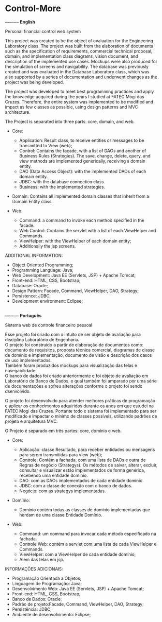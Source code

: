 # Control-More

<strong>------- English </strong>

Personal financial control web system

This project was created to be the object of evaluation for the Engineering Laboratory class.
The project was built from the elaboration of documents such as the specification of requirements, commercial technical proposal, domain, and implementation class diagrams, vision document, and description of the implemented use cases.
Mockups were also produced for the simulation of screens and navigability.
The database was previously created and was evaluated in the Database Laboratory class, which was also supported by a series of documentation and underwent changes as the project was being developed.

The project was developed to meet best programming practices and apply the knowledge acquired during the years I studied at FATEC Mogi das Cruzes. Therefore, the entire system was implemented to be modified and impact as few classes as possible, using design patterns and MVC architecture.

The Project is separated into three parts: core, domain, and web.

- Core:

	- Application: Result class, to receive entities or messages to be transmitted to View (web);
	- Control: Contains the facade, with a list of DAOs and another of Business Rules (Strategies). The save, change, delete, query, and view methods are implemented generically, receiving a domain entity.
	- DAO (Data Access Object): with the implemented DAOs of each domain entity.
	- JDBC: with the database connection class.
	- Business: with the implemented strategies.

- Domain: 
	Contains all implemented domain classes that inherit from a Domain Entity class.

- Web:
	- Command: a command to invoke each method specified in the facade.
	- Web Control: Contains the servlet with a list of each ViewHelper and Commands.
	- ViewHelper: with the ViewHelper of each domain entity; 
	- Additionally the jsp screens.

ADDITIONAL INFORMATION:
- Object Oriented Programming;
- Programming Language: Java;
- Web Development: Java EE (Servlets, JSP) + Apache Tomcat;
- Front-end: HTML, CSS, Bootstrap;
- Database: Oracle;
- Design Pattern: Facade, Command, ViewHelper, DAO, Strategy;
- Persistence: JDBC;
- Development environment: Eclipse;
<br><br>

<strong>------- Português</strong>

Sistema web de controle financeiro pessoal

Esse projeto foi criado com o intuito de ser objeto de avaliação para disciplina Laboratório de Engenharia. <br>
O projeto foi construido a partir de elaboração de documentos como: documento de requisitos, proposta técnica comercial, diagramas de classe de domínio e implementação, documento de visão e descrição dos casos de uso implementados. <br>
Também foram produzidos mockups para visualização das telas e navegabilidade.<br>
O banco de dados foi criado anteriormente e foi objeto de avaliação em Laboratório de Banco de Dados, o qual também foi amparado por uma série de documentações e sofreu alterações conforme o projeto foi sendo dsenvolvido.  

O projeto foi desenvolvido para atender melhores práticas de programação e aplicar os conhecimentos adquiridos durante os anos em que estudei na FATEC Mogi das Cruzes. Portante todo o sistema foi implementado para ser modificado e impactar o mínimo de 
classes possíveis, utilizando padrões de projeto e arquitetura MVC.

O Projeto é separado em três partes: core, domínio e web. 
- Core: 
	- Aplicação: classe Resultado, para receber entidades ou mensagens para serem transmitidas para view (web); 
	- Controle: Contém a fachada, com uma lista de DAOs e outra de Regras de negócio (Strategys). Os métodos de salvar, alterar, excluir, consultar e visualizar estão implementados de forma genérica, recebendo uma entidade domínio.
	- DAO: com as DAOs implementados de cada entidade domínio.
	- JDBC: com a classe de conexão com o banco de dados.
	- Negócio: com as strategys implementadas.

- Domínio: 
  - Domínio contém todas as classes de domínio implementadas que herdam de uma classe Entidade Domínio. 

- Web:
	- Command: um command para invocar cada método especificado na fachada.
	- Controle Web: contém a servlet com uma lista de cada ViewHelper e Commands.
	- ViewHelper: com a ViewHelper de cada entidade domínio;
	- Além das telas em jsp. 
  
INFORMAÇÕES ADICIONAIS:
  - Programação Orientada a Objetos;
  - Linguagem de Programação: Java;
  - Desenvolvimento Web: Java EE (Servlets, JSP) + Apache Tomcat;
  - Front-end: HTML, CSS, Bootstrap;
  - Banco de Dados: Oracle;
  - Padrão de projeto:Facade, Command, ViewHelper, DAO, Strategy;
  - Persistência: JDBC;
  - Ambiente de desenvolvimento: Eclipse; 
